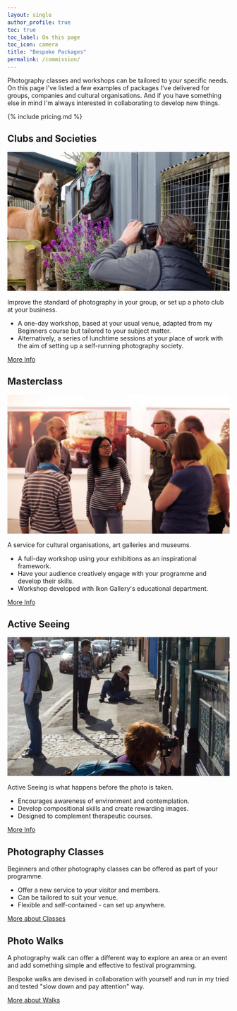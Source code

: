 ```yaml
---
layout: single
author_profile: true
toc: true
toc_label: On this page
toc_icon: camera
title: "Bespoke Packages"
permalink: /commission/
---
```


Photography classes and workshops can be tailored to your specific needs. On this page I've listed a few examples of packages I've delivered for groups, companies and cultural organisations. And if you have something else in mind I'm always interested in collaborating to develop new things. 

{% include pricing.md %}

## Clubs and Societies
 
![](/assets/images/Horse-Photography-Workshop-07-1080x675.jpg)

Improve the standard of photography in your group, or set up a photo club at your business.

- A one-day workshop, based at your usual venue, adapted from my Beginners course but tailored to your subject matter.
- Alternatively, a series of lunchtime sessions at your place of work with the aim of setting up a self-running photography society.

<a href="/workshops-for-clubs-and-societies/" class="btn btn--primary">More Info</a>

## Masterclass

![](/assets/images/3-1080x675.jpg)

A service for cultural organisations, art galleries and museums.

- A full-day workshop using your exhibitions as an inspirational framework.
- Have your audience creatively engage with your programme and develop their skills.
- Workshop developed with Ikon Gallery's educational department.

<a href="/photography-masterclasses/" class="btn btn--primary">More Info</a>

## Active Seeing
 
![](/assets/images/Photo-School-shooting-the-pub-tiles-1080x675.jpg)

Active Seeing is what happens before the photo is taken.

- Encourages awareness of environment and contemplation.
- Develop compositional skills and create rewarding images.
- Designed to complement therapeutic courses.

<a href="/active-seeing-workshops/" class="btn btn--primary">More Info</a>
  
## Photography Classes
 
Beginners and other photography classes can be offered as part of your programme.

- Offer a new service to your visitor and members.
- Can be tailored to suit your venue.
- Flexible and self-contained - can set up anywhere.

<a href="/learn/" class="btn btn--primary">More about Classes</a>

## Photo Walks

A photography walk can offer a different way to explore an area or an event and add something simple and effective to festival programming. 

Bespoke walks are devised in collaboration with yourself and run in my tried and tested "slow down and pay attention" way.  

<a href="/walks/" class="btn btn--primary">More about Walks</a>